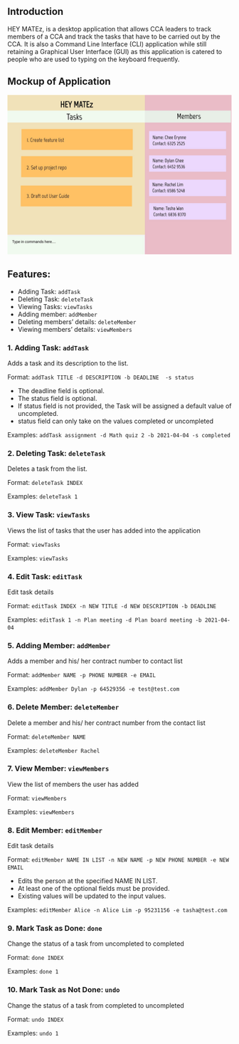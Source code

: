 ## Introduction
HEY MATEz, is a desktop application that allows CCA leaders to track members of
a CCA and track the tasks that have to be carried out by the CCA. It is also
a Command Line Interface (CLI) application while still retaining a Graphical User Interface (GUI)
as this application is catered to people who are used to typing on the keyboard frequently.

## Mockup of Application
![Ui](images/Ui.png)

## Features:
* Adding Task: `addTask`
* Deleting Task: `deleteTask`
* Viewing Tasks: `viewTasks`
* Adding member: `addMember`
* Deleting members’ details: `deleteMember`
* Viewing members’ details: `viewMembers`

### 1. Adding Task: `addTask`
Adds a task and its description to the list.

Format: `addTask TITLE -d DESCRIPTION -b DEADLINE  -s status`
* The deadline field is optional.
* The status field is optional.
* If status field is not provided, the Task will be assigned a default value of uncompleted.
* status field can only take on the values completed or uncompleted

Examples: `addTask assignment -d Math quiz 2 -b 2021-04-04 -s completed`


### 2. Deleting Task: `deleteTask`
Deletes a task from the list.

Format: `deleteTask INDEX`

Examples: `deleteTask 1`

### 3. View Task: `viewTasks`
Views the list of tasks that the user has added into the application

Format: `viewTasks`

Examples: `viewTasks`

### 4. Edit Task: `editTask`
Edit task details

Format: `editTask INDEX -n NEW TITLE -d NEW DESCRIPTION -b DEADLINE`

Examples: `editTask 1 -n Plan meeting -d Plan board meeting -b 2021-04-04`

### 5. Adding Member: `addMember`

Adds a member and his/ her contract number to contact list

Format: `addMember NAME -p PHONE NUMBER -e EMAIL`

Examples: `addMember Dylan -p 64529356 -e test@test.com`

### 6. Delete Member: `deleteMember`

Delete a member and his/ her contract number from the contact list

Format: `deleteMember NAME`

Examples: `deleteMember Rachel`

### 7. View Member: `viewMembers`

View the list of members the user has added

Format: `viewMembers `

Examples: `viewMembers `

### 8. Edit Member: `editMember`
Edit task details

Format: `editMember NAME IN LIST -n NEW NAME -p NEW PHONE NUMBER -e NEW EMAIL`
* Edits the person at the specified NAME IN LIST.
* At least one of the optional fields must be provided.
* Existing values will be updated to the input values.

Examples: `editMember Alice -n Alice Lim -p 95231156 -e tasha@test.com`

### 9. Mark Task as Done: `done`

Change the status of a task from uncompleted to completed

Format: `done INDEX`

Examples: `done 1`

### 10. Mark Task as Not Done: `undo`

Change the status of a task from completed to uncompleted

Format: `undo INDEX`

Examples: `undo 1`

